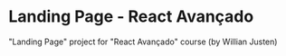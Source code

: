 # Landing Page  - React Avançado

"Landing Page" project for "React Avançado" course (by Willian Justen)
